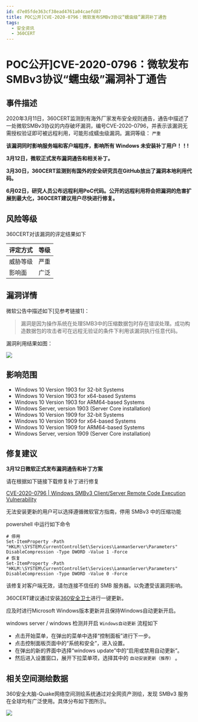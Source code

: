 ```yaml
---
id: d7e05fde363cf38ead4761a04caefd87
title: POC公开]CVE-2020-0796：微软发布SMBv3协议“蠕虫级”漏洞补丁通告
tags: 
  - 安全资讯
  - 360CERT
---
```


# POC公开]CVE-2020-0796：微软发布SMBv3协议“蠕虫级”漏洞补丁通告

事件描述
----


2020年3月11日，360CERT监测到有海外厂家发布安全规则通告，通告中描述了一处微软SMBv3协议的内存破坏漏洞，编号CVE-2020-0796，并表示该漏洞无需授权验证即可被远程利用，可能形成蠕虫级漏洞。漏洞等级： `严重` 


 **该漏洞同时影响服务端和客户端程序，影响所有 Windows 未安装补丁用户！！!** 


 **3月12日，微软正式发布漏洞通告和相关补丁。** 


 **3月30日，360CERT监测到有国外的安全研究员在GitHub放出了漏洞本地利用代码。** 


 **6月02日，研究人员公布远程利用PoC代码。公开的远程利用将会把漏洞的危害扩展到最大化，360CERT建议用户尽快进行修复。** 


风险等级
----


360CERT对该漏洞的评定结果如下




| 评定方式 | 等级 |
| --- | --- |
| 威胁等级 | 严重 |
| 影响面 | 广泛 |


漏洞详情
----


微软公告中描述如下[见参考链接1]：



> 
> 漏洞是因为操作系统在处理SMB3中的压缩数据包时存在错误处理。成功构造数据包的攻击者可在远程无验证的条件下利用该漏洞执行任意代码。
> 
> 
> 


漏洞利用结果如图：


![](https://p403.ssl.qhimgs4.com/t012e180c24183ba6fd.png)


影响范围
----


* Windows 10 Version 1903 for 32-bit Systems
* Windows 10 Version 1903 for x64-based Systems
* Windows 10 Version 1903 for ARM64-based Systems
* Windows Server, version 1903 (Server Core installation)
* Windows 10 Version 1909 for 32-bit Systems
* Windows 10 Version 1909 for x64-based Systems
* Windows 10 Version 1909 for ARM64-based Systems
* Windows Server, version 1909 (Server Core installation)


修复建议
----


 **3月12日微软正式发布漏洞通告和补丁方案** 


请在根据如下链接下载修复补丁进行修复


[CVE-2020-0796 | Windows SMBv3 Client/Server Remote Code Execution Vulnerability](https://portal.msrc.microsoft.com/en-US/security-guidance/advisory/CVE-2020-0796)


无法安装更新的用户可以选择遵循微软官方指南，停用 SMBv3 中的压缩功能


powershell 中运行如下命令



```
# 停用
Set-ItemProperty -Path "HKLM:\SYSTEM\CurrentControlSet\Services\LanmanServer\Parameters" DisableCompression -Type DWORD -Value 1 -Force
# 恢复
Set-ItemProperty -Path "HKLM:\SYSTEM\CurrentControlSet\Services\LanmanServer\Parameters" DisableCompression -Type DWORD -Value 0 -Force

```

该修复对客户端无效，请勿连接不信任的 SMB 服务器。以免遭受该漏洞影响。


360CERT建议通过安装[360安全卫士](http://weishi.360.cn)进行一键更新。


应及时进行Microsoft Windows版本更新并且保持Windows自动更新开启。


windows server / windows 检测并开启 `Windows自动更新` 流程如下


* 点击开始菜单，在弹出的菜单中选择“控制面板”进行下一步。
* 点击控制面板页面中的“系统和安全”，进入设置。
* 在弹出的新的界面中选择“windows update”中的“启用或禁用自动更新”。
* 然后进入设置窗口，展开下拉菜单项，选择其中的 `自动安装更新（推荐）` 。


相关空间测绘数据
--------


360安全大脑-Quake网络空间测绘系统通过对全网资产测绘，发现 SMBv3 服务在全球均有广泛使用。具体分布如下图所示。


![](https://p403.ssl.qhimgs4.com/t01600ca1510ae336de.png)


